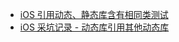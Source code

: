 * [iOS 引用动态、静态库含有相同类测试](/%E5%BC%95%E7%94%A8%E7%9B%B8%E5%90%8C%E7%B1%BB%E6%B5%8B%E8%AF%95)
* [iOS 采坑记录 - 动态库引用其他动态库](/%E9%87%87%E5%9D%91%E8%AE%B0%E5%BD%95%20-%20%E5%8A%A8%E6%80%81%E5%BA%93%E5%BC%95%E7%94%A8%E5%85%B6%E4%BB%96%E5%8A%A8%E6%80%81%E5%BA%93)

